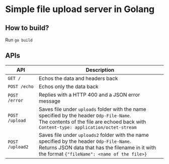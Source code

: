 # Simple file upload server in Golang

## How to build?

Run `go build`

## APIs

| API | Description |
|--|--|
| `GET /` | Echos the data and headers back |
| `POST /echo` | Echos only the data back |
| `POST /error` | Replies with a HTTP 400 and a JSON error message |
| `POST /upload` | Saves file under `uploads` folder with the name specified by the header `Odp-File-Name`.<br>The contents of the file are echoed back with `Content-type: application/octet-stream` |
| `POST /upload2` | Saves file under `uploads2` folder with the name specified by the header `Odp-File-Name`.<br>Returns JSON data that has the filename in it with the format `{"fileName": <name of the file>}` |

